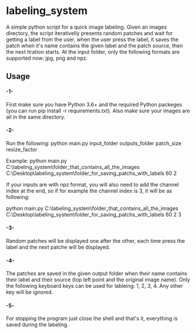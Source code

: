 # labeling_system
A simple python script for a quick image labeling.
Given an images directory, the script iterativelly presents random patches and wait for getting a label from the user, when the user press the label, it saves the patch when it's name contains the given label and the patch source, then the next itration starts.
At the input folder, only the following formats are supported now: jpg, png and npz.

## Usage
  
  #### -1-
First make sure you have Python 3.6+ and the required Python packeges (you can run pip install -r requirements.txt).
        Also make sure your images are all in the same directory.

  #### -2-   
Run the following: 
python main.py input_folder outputs_folder patch_size resize_factor

Example: python main.py C:\labeling_system\folder_that_contains_all_the_images C:\Desktop\labeling_system\folder_for_saving_patchs_with_labels 60 2
                                                
If your inputs are with npz format, you will also need to add the channel index at the end, so if for example the channel index is 3, it will be as following:

python main.py C:\labeling_system\folder_that_contains_all_the_images  C:\Desktop\labeling_system\folder_for_saving_patchs_with_labels 60 2 3


  #### -3-
Random patches will be displayed one after the other, each time press the label and the next patche will be displayed.

  #### -4-
The patches are saved in the given output folder when their name contains their label and their source (top left point and the original image name). Only the following keyboard keys can be used for lableing: 1, 2, 3, 4. Any other key will be ignored.

  #### -5-   
For stopping the program just close the shell and that's it, everything is saved during the labeling.
  
